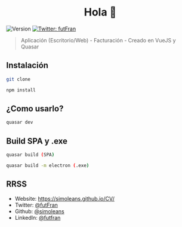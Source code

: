 <h1 align="center">Hola 👋</h1>
<p>
  <img alt="Version" src="https://img.shields.io/badge/version-1.0.0-blue.svg?cacheSeconds=2592000" />
  <a href="https://twitter.com/futFran" target="_blank">
    <img alt="Twitter: futFran" src="https://img.shields.io/twitter/follow/futFran.svg?style=social" />
  </a>
</p>

> Aplicación (Escritorio/Web) - Facturación - Creado en VueJS y Quasar

## Instalación

```sh
git clone

npm install
```

## ¿Como usarlo?

```sh
quasar dev

```
## Build SPA y .exe

```sh
quasar build (SPA)

quasar build -m electron (.exe)

```


## RRSS

* Website: https://simoleans.github.io/CV/
* Twitter: [@futFran](https://twitter.com/futFran)
* Github: [@simoleans](https://github.com/simoleans)
* LinkedIn: [@futfran](https://linkedin.com/in/futfran)
